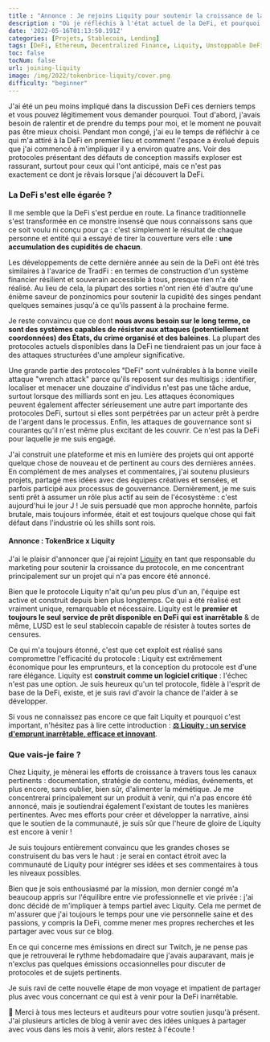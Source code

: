 ```yaml
---
title : "Annonce : Je rejoins Liquity pour soutenir la croissance de la DeFi inarrêtable"
description : "Où je réfléchis à l'état actuel de la DeFi, et pourquoi j'ai décidé de rejoindre l'équipe de Liquity pour soutenir la développement de l'un des protocoles les plus résilients."
date: '2022-05-16T01:13:50.191Z'
categories: [Projets, Stablecoin, Lending]
tags: [DeFi, Ethereum, Decentralized Finance, Liquity, Unstoppable DeFi, Lending]
toc: false
tocNum: false
url: joining-liquity
image: /img/2022/tokenbrice-liquity/cover.png
difficulty: "beginner"
---
```


J'ai été un peu moins impliqué dans la discussion DeFi ces derniers temps et vous pouvez légitimement vous demander pourquoi. Tout d'abord, j'avais besoin de ralentir et de prendre du temps pour moi, et le moment ne pouvait pas être mieux choisi. Pendant mon congé, j'ai eu le temps de réfléchir à ce qui m'a attiré à la DeFi en premier lieu et comment l'espace a évolué depuis que j'ai commencé à m'impliquer il y a environ quatre ans. Voir des protocoles présentant des défauts de conception massifs exploser est rassurant, surtout pour ceux qui l'ont anticipé, mais ce n'est pas exactement ce dont je rêvais lorsque j'ai découvert la DeFi.

### La DeFi s'est elle égarée ?

Il me semble que la DeFi s'est perdue en route. La finance traditionnelle s'est transformée en ce monstre insensé que nous connaissons sans que ce soit voulu ni conçu pour ça : c'est simplement le résultat de chaque personne et entité qui a essayé de tirer la couverture vers elle : **une accumulation des cupidités de chacun**.

Les développements de cette dernière année au sein de la DeFi ont été très similaires à l'avarice de TradFi : en termes de construction d'un système financier résilient et souverain accessible à tous, presque rien n'a été réalisé. Au lieu de cela, la plupart des sorties n'ont rien été d'autre qu'une énième saveur de ponzinomics pour soutenir la cupidité des singes pendant quelques semaines jusqu'à ce qu'ils passent à la prochaine ferme.

Je reste convaincu que ce dont **nous avons besoin sur le long terme, ce sont des systèmes capables de résister aux attaques (potentiellement coordonnées) des États, du crime organisé et des baleines**. La plupart des protocoles actuels disponibles dans la DeFi ne tiendraient pas un jour face à des attaques structurées d'une ampleur significative. 

Une grande partie des protocoles "DeFi" sont vulnérables à la bonne vieille attaque "wrench attack" parce qu'ils reposent sur des multisigs : identifier, localiser et menacer une douzaine d'individus n'est pas une tâche ardue, surtout lorsque des milliards sont en jeu. Les attaques économiques peuvent également affecter sérieusement une autre part importante des protocoles DeFi, surtout si elles sont perpétrées par un acteur prêt à perdre de l'argent dans le processus. Enfin, les attaques de gouvernance sont si courantes qu'il n'est même plus excitant de les couvrir. Ce n'est pas la DeFi pour laquelle je me suis engagé.

J'ai construit une plateforme et mis en lumière des projets qui ont apporté quelque chose de nouveau et de pertinent au cours des dernières années. En complément de mes analyses et commentaires, j'ai soutenu plusieurs projets, partagé mes idées avec des équipes créatives et sensées, et parfois participé aux processus de gouvernance. Dernièrement, je me suis senti prêt à assumer un rôle plus actif au sein de l'écosystème : c'est aujourd'hui le jour J ! Je suis persuadé que mon approche honnête, parfois brutale, mais toujours informée, était et est toujours quelque chose qui fait défaut dans l'industrie où les shills sont rois.

#### Annonce : TokenBrice x Liquity

J'ai le plaisir d'annoncer que j'ai rejoint [Liquity](https://www.defiscan.info/protocols/liquity/ethereum) en tant que responsable du marketing pour soutenir la croissance du protocole, en me concentrant principalement sur un projet qui n'a pas encore été annoncé. 

Bien que le protocole Liquity n'ait qu'un peu plus d'un an, l'équipe est  active et construit depuis bien plus longtemps. Ce qui a été réalisé est vraiment unique, remarquable et nécessaire. Liquity est le **premier et toujours le seul service de prêt disponible en DeFi qui est inarrêtable** & de même, LUSD est le seul stablecoin capable de résister à toutes sortes de censures. 

Ce qui m'a toujours étonné, c'est que cet exploit est réalisé sans compromettre l'efficacité du protocole : Liquity est extrêmement économique pour les emprunteurs, et la conception du protocole est d'une rare élégance. Liquity est **construit comme un logiciel critique** : l'échec n'est pas une option. Je suis heureux qu'un tel protocole, fidèle à l'esprit de base de la DeFi, existe, et je suis ravi d'avoir la chance de l'aider à se développer. 

Si vous ne connaissez pas encore ce que fait Liquity et pourquoi c'est important, n'hésitez pas à lire cette introduction :
**[⚖️ Liquity : un service d'emprunt inarrêtable, efficace et innovant](https://tokenbrice.xyz/content/posts/2021/liquity-protocol.fr.md)**.

### Que vais-je faire ?

Chez Liquity, je mènerai les efforts de croissance à travers tous les canaux pertinents : documentation, stratégie de contenu, médias, événements, et plus encore, sans oublier, bien sûr, d'alimenter la mémétique. Je me concentrerai principalement sur un produit à venir, qui n'a pas encore été annoncé, mais je soutiendrai également l'existant de toutes les manières pertinentes. Avec mes efforts pour créer et développer la narrative, ainsi que le soutien de la communauté, je suis sûr que l'heure de gloire de Liquity est encore à venir !

Je suis toujours entièrement convaincu que les grandes choses se construisent du bas vers le haut : je serai en contact étroit avec la communauté de Liquity pour intégrer ses idées et ses commentaires à tous les niveaux possibles.

Bien que je sois enthousiasmé par la mission, mon dernier congé m'a beaucoup appris sur l'équilibre entre vie professionnelle et vie privée : j'ai donc décidé de  m'impliquer à temps partiel avec Liquity. Cela me permet de m'assurer que j'ai toujours le temps pour une vie personnelle saine et des passions, y compris la DeFi, comme mener mes propres recherches et les partager avec vous sur ce blog.

En ce qui concerne mes émissions en direct sur Twitch, je ne pense pas que je retrouverai le rythme hebdomadaire que j'avais auparavant, mais je n'exclus pas quelques émissions occasionnelles pour discuter de protocoles et de sujets pertinents.

Je suis ravi de cette nouvelle étape de mon voyage et impatient de partager plus avec vous concernant ce qui est à venir pour la DeFi inarrêtable.

🤗 Merci à tous mes lecteurs et auditeurs pour votre soutien jusqu'à présent. J'ai plusieurs articles de blog à venir avec des idées uniques à partager avec vous dans les mois à venir, alors restez à l'écoute !
